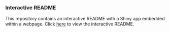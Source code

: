 ### Interactive README

This repository contains an interactive README with a Shiny app embedded within a webpage. Click [here](https://roelrdz.shinyapps.io/FruitVegPrice/) to view the interactive README.


